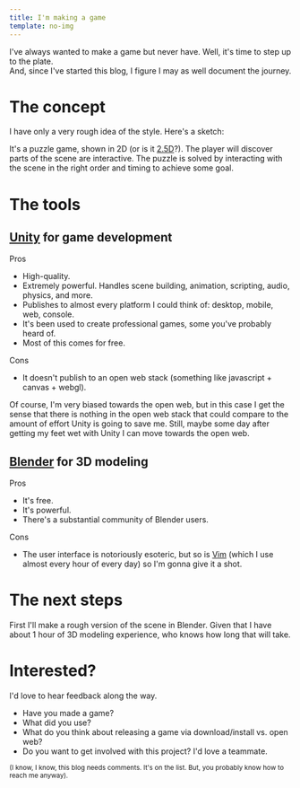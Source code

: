 ```yaml
---
title: I'm making a game
template: no-img
---
```


I've always wanted to make a game but never have.
Well, it's time to step up to the plate.
<br>
And, since I've started this blog, I figure I may as well document the journey.


The concept
===========

I have only a very rough idea of the style. Here's a sketch:

It's a puzzle game, shown in 2D (or is it [2.5D](http://en.wikipedia.org/wiki/2.5D)?).
The player will discover parts of the scene are interactive.
The puzzle is solved by interacting with the scene in the right order and timing to achieve some goal.


The tools
=========

[Unity](http://unity3d.com/) for game development
-------------------------------------------------

Pros

* High-quality.
* Extremely powerful. Handles scene building, animation, scripting, audio, physics, and more.
* Publishes to almost every platform I could think of: desktop, mobile, web, console.
* It's been used to create professional games, some you've probably heard of.
* Most of this comes for free.

Cons

* It doesn't publish to an open web stack (something like javascript + canvas + webgl).

Of course, I'm very biased towards the open web, but in this case I get the sense that there is nothing
in the open web stack that could compare to the amount of effort Unity is going to save me.
Still, maybe some day after getting my feet wet with Unity I can move towards the open web.


[Blender](http://www.blender.org/) for 3D modeling
--------------------------------------------------

Pros

* It's free.
* It's powerful.
* There's a substantial community of Blender users.

Cons

* The user interface is notoriously esoteric,
  but so is [Vim](http://www.vim.org/about.php) (which I use almost every hour of every day)
  so I'm gonna give it a shot.


The next steps
==============

First I'll make a rough version of the scene in Blender. Given that I have about 1 hour of 3D modeling experience, who knows how long that will take.


Interested?
===========

I'd love to hear feedback along the way.<br>

* Have you made a game?
* What did you use?
* What do you think about releasing a game via download/install vs. open web?
* Do you want to get involved with this project? I'd love a teammate.

<small>(I know, I know, this blog needs comments. It's on the list. But, you probably know how to reach me anyway).</small>
